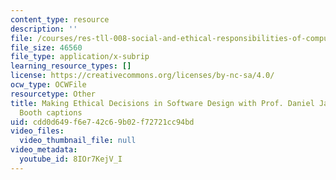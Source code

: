 ```yaml
---
content_type: resource
description: ''
file: /courses/res-tll-008-social-and-ethical-responsibilities-of-computing-serc/8IOr7KejV_I_captions.webvtt
file_size: 46560
file_type: application/x-subrip
learning_resource_types: []
license: https://creativecommons.org/licenses/by-nc-sa/4.0/
ocw_type: OCWFile
resourcetype: Other
title: Making Ethical Decisions in Software Design with Prof. Daniel Jackson & Serena
  Booth captions
uid: cdd0d649-f6e7-42c6-9b02-f72721cc94bd
video_files:
  video_thumbnail_file: null
video_metadata:
  youtube_id: 8IOr7KejV_I
---
```

